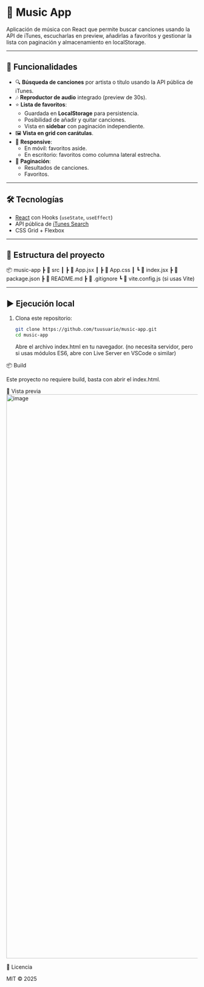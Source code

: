 # 🎵 Music App

Aplicación de música con React que permite buscar canciones usando la API de iTunes, escucharlas en preview, añadirlas a favoritos y gestionar la lista con paginación y almacenamiento en localStorage.

---

## 🚀 Funcionalidades

- 🔍 **Búsqueda de canciones** por artista o título usando la API pública de iTunes.
- 🎶 **Reproductor de audio** integrado (preview de 30s).
- ⭐ **Lista de favoritos**:
  - Guardada en **LocalStorage** para persistencia.
  - Posibilidad de añadir y quitar canciones.
  - Vista en **sidebar** con paginación independiente.
- 🖼️ **Vista en grid con carátulas**.
- 📱 **Responsive**:
  - En móvil: favoritos aside.
  - En escritorio: favoritos como columna lateral estrecha.
- 📑 **Paginación**:
  - Resultados de canciones.
  - Favoritos.

---

## 🛠️ Tecnologías

- [React](https://react.dev/) con Hooks (`useState`, `useEffect`)
- API pública de [iTunes Search](https://developer.apple.com/library/archive/documentation/AudioVideo/Conceptual/iTuneSearchAPI/index.html)
- CSS Grid + Flexbox

---

## 📂 Estructura del proyecto

📦 music-app
┣ 📂 src
┃ ┣ 📜 App.jsx
┃ ┣ 📜 App.css
┃ ┗ 📜 index.jsx
┣ 📜 package.json
┣ 📜 README.md
┣ 📜 .gitignore
┗ 📜 vite.config.js (si usas Vite)

---

## ▶️ Ejecución local

1. Clona este repositorio:

   ```bash
   git clone https://github.com/tuusuario/music-app.git
   cd music-app
   ```

   Abre el archivo index.html en tu navegador.
   (no necesita servidor, pero si usas módulos ES6, abre con Live Server en VSCode o similar)

📦 Build

Este proyecto no requiere build, basta con abrir el index.html.

📸 Vista previa
<img width="1593" height="1484" alt="image" src="https://github.com/user-attachments/assets/70543cad-7776-4eb7-ac5e-1c80378a31f9" />


📜 Licencia

MIT © 2025
